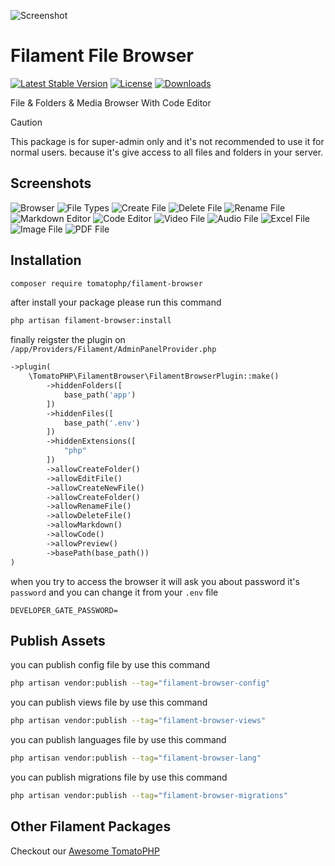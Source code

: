 ![Screenshot](https://raw.githubusercontent.com/tomatophp/filament-browser/master/arts/3x1io-tomato-browser.jpg)

# Filament File Browser

[![Latest Stable Version](https://poser.pugx.org/tomatophp/filament-browser/version.svg)](https://packagist.org/packages/tomatophp/filament-browser)
[![License](https://poser.pugx.org/tomatophp/filament-browser/license.svg)](https://packagist.org/packages/tomatophp/filament-browser)
[![Downloads](https://poser.pugx.org/tomatophp/filament-browser/d/total.svg)](https://packagist.org/packages/tomatophp/filament-browser)

File & Folders & Media Browser With Code Editor

> [!CAUTION]
> This package is for super-admin only and it's not recommended to use it for normal users. because it's give access to all files and folders in your server.

## Screenshots

![Browser](https://raw.githubusercontent.com/tomatophp/filament-browser/master/arts/browser.png)
![File Types](https://raw.githubusercontent.com/tomatophp/filament-browser/master/arts/file-types.png)
![Create File](https://raw.githubusercontent.com/tomatophp/filament-browser/master/arts/create-file.png)
![Delete File](https://raw.githubusercontent.com/tomatophp/filament-browser/master/arts/delete.png)
![Rename File](https://raw.githubusercontent.com/tomatophp/filament-browser/master/arts/rename.png)
![Markdown Editor](https://raw.githubusercontent.com/tomatophp/filament-browser/master/arts/markdown.png)
![Code Editor](https://raw.githubusercontent.com/tomatophp/filament-browser/master/arts/code.png)
![Video File](https://raw.githubusercontent.com/tomatophp/filament-browser/master/arts/video.png)
![Audio File](https://raw.githubusercontent.com/tomatophp/filament-browser/master/arts/audio.png)
![Excel File](https://raw.githubusercontent.com/tomatophp/filament-browser/master/arts/excel.png)
![Image File](https://raw.githubusercontent.com/tomatophp/filament-browser/master/arts/image.png)
![PDF File](https://raw.githubusercontent.com/tomatophp/filament-browser/master/arts/pdf.png)

## Installation

```bash
composer require tomatophp/filament-browser
```
after install your package please run this command

```bash
php artisan filament-browser:install
```

finally reigster the plugin on `/app/Providers/Filament/AdminPanelProvider.php`

```php
->plugin(
    \TomatoPHP\FilamentBrowser\FilamentBrowserPlugin::make()
        ->hiddenFolders([
            base_path('app')
        ])
        ->hiddenFiles([
            base_path('.env')
        ])
        ->hiddenExtensions([
            "php"
        ])
        ->allowCreateFolder()
        ->allowEditFile()
        ->allowCreateNewFile()
        ->allowCreateFolder()
        ->allowRenameFile()
        ->allowDeleteFile()
        ->allowMarkdown()
        ->allowCode()
        ->allowPreview()
        ->basePath(base_path())
)
```

when you try to access the browser it will ask you about password it's `password` and you can change it from your `.env` file

```env
DEVELOPER_GATE_PASSWORD=
```

## Publish Assets

you can publish config file by use this command

```bash
php artisan vendor:publish --tag="filament-browser-config"
```

you can publish views file by use this command

```bash
php artisan vendor:publish --tag="filament-browser-views"
```

you can publish languages file by use this command

```bash
php artisan vendor:publish --tag="filament-browser-lang"
```

you can publish migrations file by use this command

```bash
php artisan vendor:publish --tag="filament-browser-migrations"
```

## Other Filament Packages

Checkout our [Awesome TomatoPHP](https://github.com/tomatophp/awesome)
